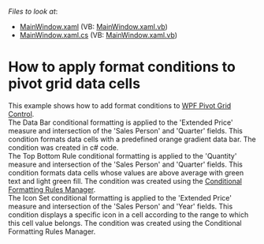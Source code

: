 <!-- default file list -->
*Files to look at*:

* [MainWindow.xaml](./CS/WpfPivotGridConditionalFormatting/MainWindow.xaml) (VB: [MainWindow.xaml.vb](./VB/WpfPivotGridConditionalFormatting/MainWindow.xaml.vb))
* [MainWindow.xaml.cs](./CS/WpfPivotGridConditionalFormatting/MainWindow.xaml.cs) (VB: [MainWindow.xaml.vb](./VB/WpfPivotGridConditionalFormatting/MainWindow.xaml.vb))
<!-- default file list end -->
# How to apply format conditions to pivot grid data cells


This example shows how to add format conditions to <a href="https://documentation.devexpress.com/#WPF/CustomDocument7228">WPF Pivot Grid Control</a>.<br>The Data Bar conditional formatting is applied to the 'Extended Price' measure and intersection of the 'Sales Person' and 'Quarter' fields. This condition formats data cells with a predefined orange gradient data bar. The condition was created in c# code.<br>The Top Bottom Rule conditional formatting is applied to the 'Quantity' measure and intersection of the 'Sales Person' and 'Quarter' fields. This condition formats data cells whose values are above average with green text and light green fill. The condition was created using the <a href="https://documentation.devexpress.devx/#WPF/CustomDocument114038/">Conditional Formatting Rules Manager</a>.<br>The Icon Set conditional formatting is applied to the 'Extended Price' measure and intersection of the 'Sales Person' and 'Year' fields. This condition displays a specific icon in a cell according to the range to which this cell value belongs. The condition was created using the Conditional Formatting Rules Manager.

<br/>


